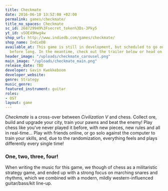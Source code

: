 ```yaml
---
title: Checkmate
date: 2016-06-10 13:52:00 +02:00
permalink: games/checkmate/
title_no_spaces: Checkmate
sc_id: 268729949%3Fsecret_token%3Ds-3Pky5
yt_id: uSOE49Hwg4w
shop_url: http://www.indiedb.com/games/checkmate/
shop_name: IndieDB
available_at: This game is still in development, but scheduled to go on Steam Greenlight
  before long. In the meantime, check out the trailer below or head on over to
header_image: "/uploads/checkmate_carousel.png"
main_image: "/uploads/checkmate_main.png"
release_date: TBD
developer: Gavin Kwekkeboom
developer_website: 
genre: Strategy
music_genre: 
featured_instrument: guitar
roles:
- OST
layout: game
---
```


*Checkmate* is a cross-over between *Civilization V* and chess. Collect ore, build and upgrade your city, train your pawns and beat the enemy! Play chess like you've never played it before, with new pieces, new rules and all in real-time... Play with friends online, or go solo against the computer to train your skills, and, due to the randomization, everything feels and plays differently every single time!

### One, two, three, four!
When writing the music for this game, we though of chess as a militaristic strategy game, and ended up with a strong focus on marching snares and rhythms, which we combined with a modern, mildly western-influenced guitar/bass/kit line-up.

